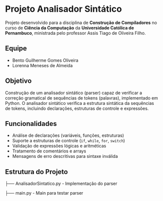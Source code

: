 # Projeto Analisador Sintático

Projeto desenvolvido para a disciplina de **Construção de Compiladores** no curso de **Ciência da Computação** da **Universidade Católica de Pernambuco**, ministrada pelo professor Assis Tiago de Oliveira Filho.

## Equipe
- Bento Guilherme Gomes Oliveira
- Lorenna Meneses de Almeida
  
## Objetivo
Construção de um analisador sintático (parser) capaz de verificar a correção gramatical de sequências de tokens (palavras), implementado em Python. O analisador sintático verifica a estrutura sintática da sequências de tokens, incluindo declarações, estruturas de controle e expressões.

## Funcionalidades

- Análise de declarações (variáveis, funções, estruturas)
- Suporte a estruturas de controle (`if`, `while`, `for`, `switch`)
- Validação de expressões lógicas e aritméticas
- Tratamento de comentários e arrays
- Mensagens de erro descritivas para sintaxe inválida

## Estrutura do Projeto
├── AnalisadorSintatico.py - Implementação do parser 

├── main.py - Main para testar parser
